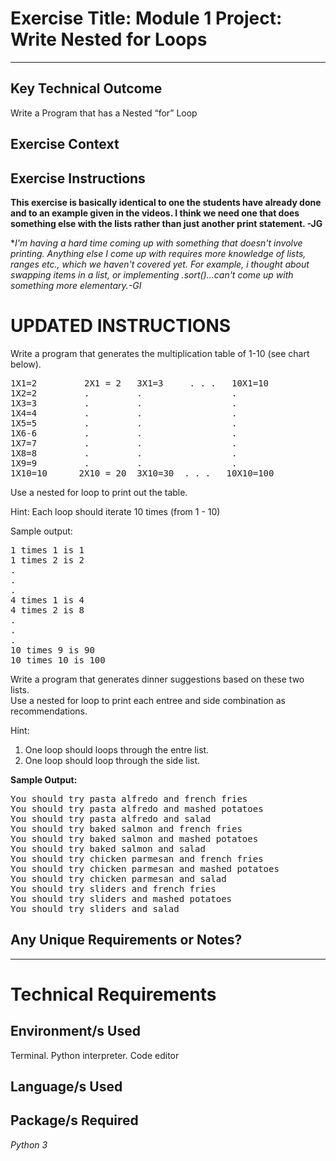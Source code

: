 # Exercise Title: Module 1 Project: Write Nested for Loops
---
## Key Technical Outcome
Write a Program that has a Nested “for” Loop 

## Exercise Context

## Exercise Instructions

**This exercise is basically identical to one the students have already done and to an example given in the videos. I think we need one that does something else with the lists rather than just another print statement. -JG**

**I'm having a hard time coming up with something that doesn't involve printing. Anything else I come up with requires more knowledge of lists, ranges etc., which we haven't covered yet. For example, i thought about swapping items in a list, or implementing .sort()...can't come up with something more elementary.-GI*

# UPDATED INSTRUCTIONS

Write a program that generates the multiplication table of 1-10 (see chart below). 

<pre>
1X1=2         2X1 = 2   3X1=3     . . .   10X1=10
1X2=2         .         .                 .
1X3=3         .         .                 .
1X4=4         .         .                 .
1X5=5         .         .                 .
1X6-6         .         .                 .
1X7=7         .         .                 .
1X8=8         .         .                 .
1X9=9         .         .                 .
1X10=10      2X10 = 20  3X10=30  . . .   10X10=100     
</pre>

Use a nested for loop to print out the table.

Hint: Each loop should iterate 10 times (from 1 - 10)
  

Sample output:

<pre>
1 times 1 is 1
1 times 2 is 2
.
.
.
4 times 1 is 4
4 times 2 is 8
.
.
.
10 times 9 is 90
10 times 10 is 100
</pre>



Write a program that generates dinner suggestions based on these two lists.<br>
Use a nested for loop to print each entree and side combination as recommendations. 

Hint:
  1. One loop should loops through the entre list.
  2. One loop should loop through the side list.

<b>Sample Output:</b>
<pre>You should try pasta alfredo and french fries
You should try pasta alfredo and mashed potatoes
You should try pasta alfredo and salad
You should try baked salmon and french fries
You should try baked salmon and mashed potatoes
You should try baked salmon and salad
You should try chicken parmesan and french fries
You should try chicken parmesan and mashed potatoes
You should try chicken parmesan and salad
You should try sliders and french fries
You should try sliders and mashed potatoes
You should try sliders and salad</pre>

## Any Unique Requirements or Notes?

---
# Technical Requirements
<em><strong></strong></em>

## Environment/s Used
Terminal. Python interpreter. Code editor

## Language/s Used
<em></em>

## Package/s Required
<em>Python 3</em>
